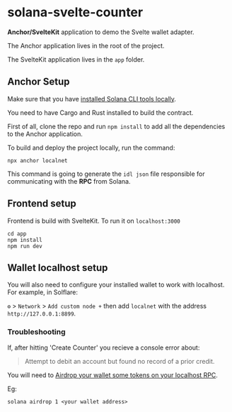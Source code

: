 # solana-svelte-counter

**Anchor/SvelteKit** application to demo the Svelte wallet adapter. 

The Anchor application lives in the root of the project. 

The SvelteKit application lives in the `app` folder.

## Anchor Setup

Make sure that you have [installed Solana CLI tools locally](https://docs.solana.com/cli/install-solana-cli-tools).

You need to have Cargo and Rust installed to build the contract. 

First of all, clone the repo and run `npm install` to add all the dependencies to the Anchor application. 

To build and deploy the project locally, run the command:

```
npx anchor localnet
```

This command is going to generate the `idl json` file responsible for communicating with the **RPC** from Solana.

## Frontend setup

Frontend is build with SvelteKit. To run it on `localhost:3000`

```
cd app
npm install
npm run dev
```

## Wallet localhost setup

You will also need to configure your installed wallet to work with localhost. For example, in Solflare:

`⚙️` > `Network` > `Add custom node +` then add `localnet` with the address `http://127.0.0.1:8899`.

### Troubleshooting

If, after hitting 'Create Counter' you recieve a console error about:

> Attempt to debit an account but found no record of a prior credit.

You will need to [Airdrop your wallet some tokens on your localhost RPC](https://docs.solana.com/cli/transfer-tokens).

Eg:

```
solana airdrop 1 <your wallet address>
```
